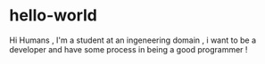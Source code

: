 # hello-world

Hi Humans ,
I'm a student at an ingeneering domain , i want to be a developer and have some process in being a good programmer !
